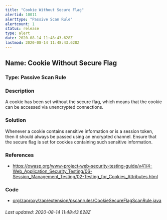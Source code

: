 ```yaml
---
title: "Cookie Without Secure Flag"
alertid: 10011
alerttype: "Passive Scan Rule"
alertcount: 1
status: release
type: alert
date: 2020-08-14 11:48:43.628Z
lastmod: 2020-08-14 11:48:43.628Z
---
```

## Name: Cookie Without Secure Flag

### Type: Passive Scan Rule


### Description

A cookie has been set without the secure flag, which means that the cookie can be accessed via unencrypted connections.

### Solution

Whenever a cookie contains sensitive information or is a session token, then it should always be passed using an encrypted channel. Ensure that the secure flag is set for cookies containing such sensitive information.

### References

* https://owasp.org/www-project-web-security-testing-guide/v41/4-Web_Application_Security_Testing/06-Session_Management_Testing/02-Testing_for_Cookies_Attributes.html

### Code

 * [org/zaproxy/zap/extension/pscanrules/CookieSecureFlagScanRule.java](https://github.com/zaproxy/zap-extensions/blob/master/addOns/pscanrules/src/main/java/org/zaproxy/zap/extension/pscanrules/CookieSecureFlagScanRule.java)

###### Last updated: 2020-08-14 11:48:43.628Z
